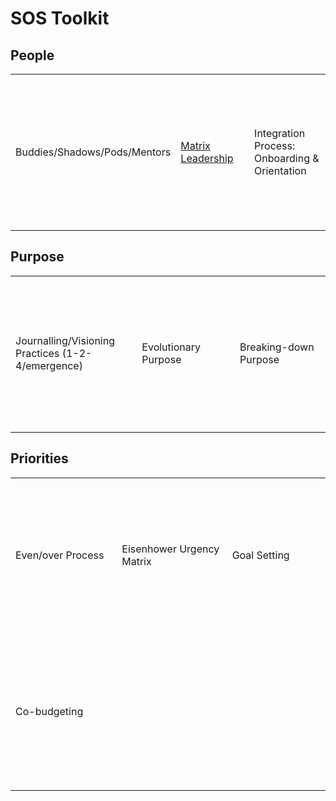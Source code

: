 # SOS Toolkit

## People

<table>
  <tr height="250px">
    <td width="250px">Buddies/Shadows/Pods/Mentors</td>
    <td width="250px"><a href="people/matrix-leadership.md">Matrix Leadership</a></td>
    <td width="250px">Integration Process: Onboarding & Orientation</td>
  </tr>
</table>

## Purpose

<table>
  <tr height="250px">
    <td width="250px">Journalling/Visioning Practices (1-2-4/emergence)</td>
    <td width="250px">Evolutionary Purpose</td>
    <td width="250px">Breaking-down Purpose</td>
  </tr>
</table>

## Priorities

<table>
  <tr height="250px">
    <td width="250px">Even/over Process</td>
    <td width="250px">Eisenhower Urgency Matrix</td>
    <td width="250px">Goal Setting</td>
  </tr>
  <tr height="250px">
    <td>Co-budgeting</td>
  </tr>
</table>
